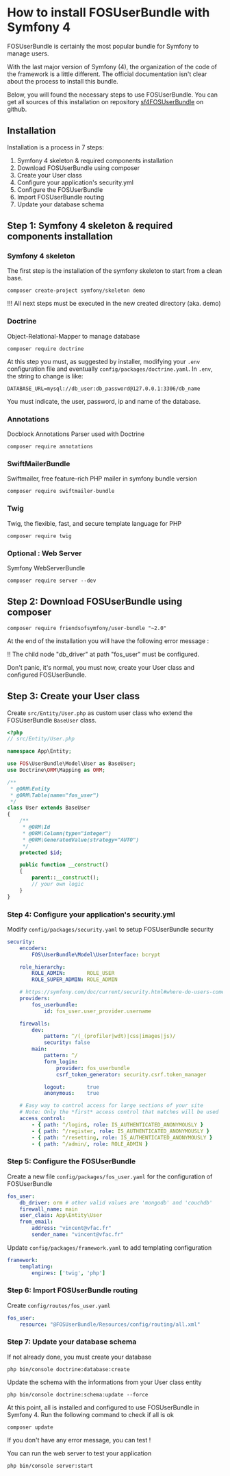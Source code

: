 # How to install FOSUserBundle with Symfony 4

FOSUserBundle is certainly the most popular bundle for Symfony to manage users.

With the last major version of Symfony (4), the organization of the code of the framework is a little different. The official documentation isn't clear about the process to install this bundle.

Below, you will found the necessary steps to use FOSUserBundle. You can get all sources of this installation on repository [sf4FOSUserBundle](https://github.com/vfalies/sf4FOSUserBundle) on github.

## Installation

Installation is a process in 7 steps:

1. Symfony 4 skeleton & required components installation
2. Download FOSUserBundle using composer
3. Create your User class
4. Configure your application's security.yml
5. Configure the FOSUserBundle
6. Import FOSUserBundle routing
7. Update your database schema

## Step 1: Symfony 4 skeleton & required components installation

### Symfony 4 skeleton

The first step is the installation of the symfony skeleton to start from a clean base.

```shell
composer create-project symfony/skeleton demo
```

!!! All next steps must be executed in the new created directory (aka. demo)

### Doctrine

Object-Relational-Mapper to manage database

```shell
composer require doctrine
```

At this step you must, as suggested by installer, modifying your `.env` configuration file and eventually `config/packages/doctrine.yaml`.
In `.env`, the string to change is like: 

```
DATABASE_URL=mysql://db_user:db_password@127.0.0.1:3306/db_name
```

You must indicate, the user, password, ip and name of the database.

### Annotations

Docblock Annotations Parser used with Doctrine

```shell
composer require annotations
```

### SwiftMailerBundle

Swiftmailer, free feature-rich PHP mailer in symfony bundle version

```shell
composer require swiftmailer-bundle
```

### Twig

Twig, the flexible, fast, and secure template language for PHP

```shell
composer require twig
```

### Optional : Web Server

Symfony WebServerBundle

```shell
composer require server --dev
```

## Step 2: Download FOSUserBundle using composer

```shell
composer require friendsofsymfony/user-bundle "~2.0"
```

At the end of the installation you will have the following error message :

!! The child node "db_driver" at path "fos_user" must be configured.

Don't panic, it's normal, you must now, create your User class and configured FOSUserBundle.

## Step 3: Create your User class

Create `src/Entity/User.php` as custom user class who extend the FOSUserBundle `BaseUser` class.

```php
<?php
// src/Entity/User.php

namespace App\Entity;

use FOS\UserBundle\Model\User as BaseUser;
use Doctrine\ORM\Mapping as ORM;

/**
 * @ORM\Entity
 * @ORM\Table(name="fos_user")
 */
class User extends BaseUser
{
    /**
     * @ORM\Id
     * @ORM\Column(type="integer")
     * @ORM\GeneratedValue(strategy="AUTO")
     */
    protected $id;

    public function __construct()
    {
        parent::__construct();
        // your own logic
    }
}
```

### Step 4: Configure your application's security.yml

Modify `config/packages/security.yaml` to setup FOSUserBundle security

```yaml
security:
    encoders:
        FOS\UserBundle\Model\UserInterface: bcrypt

    role_hierarchy:
        ROLE_ADMIN:       ROLE_USER
        ROLE_SUPER_ADMIN: ROLE_ADMIN

    # https://symfony.com/doc/current/security.html#where-do-users-come-from-user-providers
    providers:
        fos_userbundle:
            id: fos_user.user_provider.username

    firewalls:
        dev:
            pattern: ^/(_(profiler|wdt)|css|images|js)/
            security: false
        main:
            pattern: ^/
            form_login:
                provider: fos_userbundle
                csrf_token_generator: security.csrf.token_manager

            logout:       true
            anonymous:    true

    # Easy way to control access for large sections of your site
    # Note: Only the *first* access control that matches will be used
    access_control:
        - { path: ^/login$, role: IS_AUTHENTICATED_ANONYMOUSLY }
        - { path: ^/register, role: IS_AUTHENTICATED_ANONYMOUSLY }
        - { path: ^/resetting, role: IS_AUTHENTICATED_ANONYMOUSLY }
        - { path: ^/admin/, role: ROLE_ADMIN }
```

### Step 5: Configure the FOSUserBundle

Create a new file `config/packages/fos_user.yaml` for the configuration of FOSUserBundle

```yaml
fos_user:
    db_driver: orm # other valid values are 'mongodb' and 'couchdb'
    firewall_name: main
    user_class: App\Entity\User
    from_email:
        address: "vincent@vfac.fr"
        sender_name: "vincent@vfac.fr"
```

Update `config/packages/framework.yaml` to add templating configuration

```yaml
framework:
    templating:
        engines: ['twig', 'php']
```

### Step 6: Import FOSUserBundle routing

Create `config/routes/fos_user.yaml`

```yaml
fos_user:
    resource: "@FOSUserBundle/Resources/config/routing/all.xml"
```

### Step 7: Update your database schema

If not already done, you must create your database

```shell
php bin/console doctrine:database:create
```

Update the schema with the informations from your User class entity

```shell
php bin/console doctrine:schema:update --force
```

At this point, all is installed and configured to use FOSUserBundle in Symfony 4.
Run the following command to check if all is ok

```shell
composer update
```

If you don't have any error message, you can test !

You can run the web server to test your application 

```shell
php bin/console server:start
```


